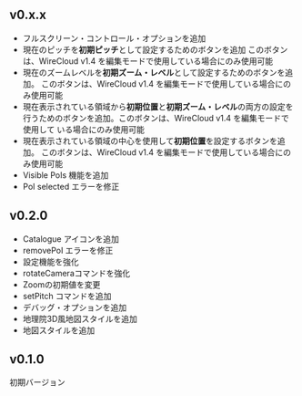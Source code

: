 ## v0.x.x

- フルスクリーン・コントロール・オプションを追加
- 現在のピッチを**初期ピッチ**として設定するためのボタンを追加
  このボタンは、WireCloud v1.4 を編集モードで使用している場合にのみ使用可能
- 現在のズームレベルを**初期ズーム・レベル**として設定するためのボタンを追加。
  このボタンは、WireCloud v1.4 を編集モードで使用している場合にのみ使用可能
- 現在表示されている領域から**初期位置**と**初期ズーム・レベル**の両方の設定を
  行うためのボタンを追加。このボタンは、WireCloud v1.4 を編集モードで使用して
  いる場合にのみ使用可能
- 現在表示されている領域の中心を使用して**初期位置**を設定するボタンを追加。
  このボタンは、WireCloud v1.4 を編集モードで使用している場合にのみ使用可能
- Visible PoIs 機能を追加
- PoI selected エラーを修正

## v0.2.0

- Catalogue アイコンを追加
- removePoI エラーを修正
- 設定機能を強化
- rotateCameraコマンドを強化
- Zoomの初期値を変更
- setPitch コマンドを追加
- デバッグ・オプションを追加
- 地理院3D風地図スタイルを追加
- 地図スタイルを追加

## v0.1.0

初期バージョン
